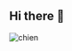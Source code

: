 ## Hi there 👋

<!--
**amina-taleb/amina-taleb** is a ✨ _special_ ✨ repository because its `README.md` (this file) appears on your GitHub profile.

Here are some ideas to get you started:

- 🔭 I’m currently working on ...
- 🌱 I’m currently learning ...
- 👯 I’m looking to collaborate on ...
- 🤔 I’m looking for help with ...
- 💬 Ask me about ...
- 📫 How to reach me: ...
- 😄 Pronouns: ...
- ⚡ Fun fact: ...
-->

![chien](https://th.bing.com/th?id=OIP.Jf0NnGpH2AhNM3BtwZufwwHaJ4&w=216&h=288&c=8&rs=1&qlt=90&o=6&dpr=1.5&pid=3.1&rm=2)
